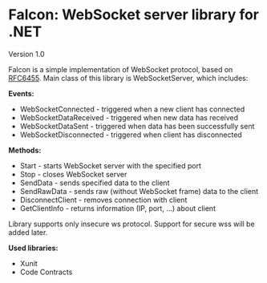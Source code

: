 # Falcon: WebSocket server library for .NET
Version 1.0

Falcon is a simple implementation of WebSocket protocol, based on [RFC6455](https://tools.ietf.org/html/rfc6455). Main class of this library is WebSocketServer, which includes:

**Events:**
 * WebSocketConnected - triggered when a new client has connected
 * WebSocketDataReceived - triggered when new data has received
 * WebSocketDataSent - triggered when data has been successfully sent
 * WebSocketDisconnected - triggered when client has disconnected

**Methods:**
 * Start - starts WebSocket server with the specified port
 * Stop - closes WebSocket server
 * SendData - sends specified data to the client
 * SendRawData - sends raw (without WebSocket frame) data to the client
 * DisconnectClient - removes connection with client
 * GetClientInfo - returns information (IP, port, ...) about client

Library supports only insecure ws protocol. Support for secure wss will be added later.

**Used libraries:**
 * Xunit
 * Code Contracts